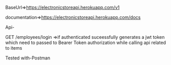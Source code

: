 BaseUrl=>https://electronicstoreapi.herokuapp.com/v1

documentation=>https://electronicstoreapi.herokuapp.com/docs

Api-

GET /employees/login =>if authenticated suceessfully generates a jwt token which need to passed to Bearer Token authorization while calling api related to items

Tested with-Postman
